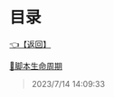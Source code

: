 # 目录  


[👈【返回】](/--目录--/Unity笔记/Unity对象系统/--目录--Unity对象系统)  


[📜脚本生命周期](/Unity笔记/Unity对象系统/MonoBehaviour生命周期/脚本生命周期)  







> 2023/7/14 14:09:33
